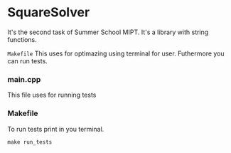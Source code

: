 # SquareSolver
It's the second task of Summer School MIPT. It's a library with string functions.

`Makefile` This uses for optimazing using terminal for user. Futhermore you can run tests.

### main.cpp

This file uses for running tests

### Makefile

To run tests print in you terminal.

```
make run_tests
```


